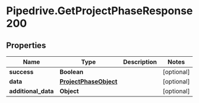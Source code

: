 # Pipedrive.GetProjectPhaseResponse200

## Properties

Name | Type | Description | Notes
------------ | ------------- | ------------- | -------------
**success** | **Boolean** |  | [optional] 
**data** | [**ProjectPhaseObject**](ProjectPhaseObject.md) |  | [optional] 
**additional_data** | **Object** |  | [optional] 



